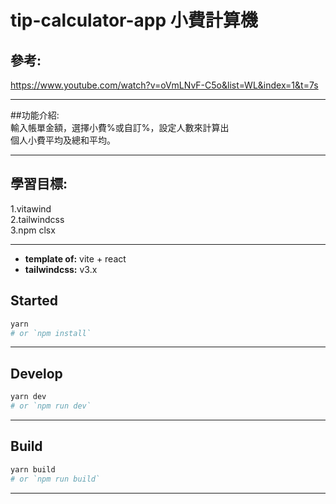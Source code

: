 # tip-calculator-app 小費計算機

## 參考:

https://www.youtube.com/watch?v=oVmLNvF-C5o&list=WL&index=1&t=7s

---

##功能介紹:  
輸入帳單金額，選擇小費%或自訂%，設定人數來計算出  
個人小費平均及總和平均。

---

## 學習目標:

1.vitawind  
2.tailwindcss  
3.npm clsx

---

- **template of:** vite + react
- **tailwindcss:** v3.x

## Started

```bash
yarn
# or `npm install`
```

---

## Develop

```bash
yarn dev
# or `npm run dev`
```

---

## Build

```bash
yarn build
# or `npm run build`
```

---
